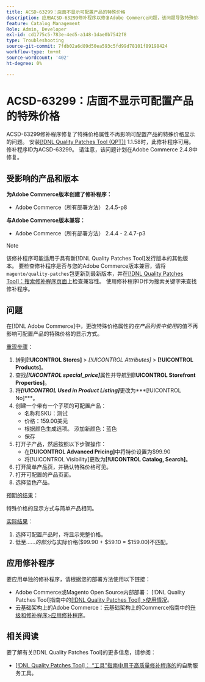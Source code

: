 ```yaml
---
title: ACSD-63299：店面不显示可配置产品的特殊价格
description: 应用ACSD-63299修补程序以修复Adobe Commerce问题，该问题导致特殊价格属性不再影响可配置产品的特殊价格的显示。
feature: Catalog Management
Role: Admin, Developer
exl-id: cd1775c5-783e-4ed5-a148-1dae0b7542f8
type: Troubleshooting
source-git-commit: 7fdb02a6d89d50ea593c5fd99d78101f89198424
workflow-type: tm+mt
source-wordcount: '402'
ht-degree: 0%

---
```


# ACSD-63299：店面不显示可配置产品的特殊价格

ACSD-63299修补程序修复了特殊价格属性不再影响可配置产品的特殊价格显示的问题。 安装[[!DNL Quality Patches Tool (QPT)]](/help/tools/quality-patches-tool/quality-patches-tool-to-self-serve-quality-patches.md) 1.1.58时，此修补程序可用。 修补程序ID为ACSD-63299。 请注意，该问题计划在Adobe Commerce 2.4.8中修复。

## 受影响的产品和版本

**为Adobe Commerce版本创建了修补程序：**

* Adobe Commerce（所有部署方法） 2.4.5-p8

**与Adobe Commerce版本兼容：**

* Adobe Commerce（所有部署方法） 2.4.4 - 2.4.7-p3

>[!NOTE]
>
>该修补程序可能适用于具有新[!DNL Quality Patches Tool]发行版本的其他版本。 要检查修补程序是否与您的Adobe Commerce版本兼容，请将`magento/quality-patches`包更新到最新版本，并在[[!DNL Quality Patches Tool]：搜索修补程序页面](https://experienceleague.adobe.com/tools/commerce-quality-patches/index.html)上检查兼容性。 使用修补程序ID作为搜索关键字来查找修补程序。

## 问题

在[!DNL Adobe Commerce]中，更改特殊价格属性的&#x200B;*在产品列表中使用*&#x200B;的值不再影响可配置产品的特殊价格的显示方式。

<u>重现步骤</u>：

1. 转到&#x200B;**[!UICONTROL Stores]** > *[!UICONTROL Attributes]* > **[!UICONTROL Products]**。
1. 查找&#x200B;***[!UICONTROL special_price]***&#x200B;属性并导航到&#x200B;**[!UICONTROL Storefront Properties]**。
1. 将&#x200B;***[!UICONTROL Used in Product Listing]***&#x200B;更改为***[!UICONTROL No]***。
1. 创建一个带有一个子项的可配置产品：
   * 名称和SKU：测试
   * 价格：159.00美元
   * 根据颜色生成选项。 添加新颜色：蓝色
   * 保存
1. 打开子产品，然后按照以下步骤操作：
   * 在&#x200B;**[!UICONTROL Advanced Pricing]**&#x200B;中将特价设置为$99.90
   * 将[!UICONTROL Visibility]更改为&#x200B;**[!UICONTROL Catalog, Search]**。
1. 打开简单产品页，并确认特殊价格可见。
1. 打开可配置的产品页面。
1. 选择蓝色产品。

<u>预期的结果</u>：

特殊价格的显示方式与简单产品相同。

<u>实际结果</u>：

1. 选择可配置产品时，将显示完整价格。
1. 低至……*的部分*&#x200B;与实际价格($99.90 + $59.10 = $159.00)不匹配。

## 应用修补程序

要应用单独的修补程序，请根据您的部署方法使用以下链接：

* Adobe Commerce或Magento Open Source内部部署： [!DNL Quality Patches Tool]指南中的[[!DNL Quality Patches Tool] >使用情况](/help/tools/quality-patches-tool/usage.md)。
* 云基础架构上的Adobe Commerce：云基础架构上的Commerce指南中的[升级和修补程序>应用修补程序](https://experienceleague.adobe.com/docs/commerce-cloud-service/user-guide/develop/upgrade/apply-patches.html)。

## 相关阅读

要了解有关[!DNL Quality Patches Tool]的更多信息，请参阅：

* [[!DNL Quality Patches Tool]： “工具”指南中用于高质量修补程序的](/help/tools/quality-patches-tool/quality-patches-tool-to-self-serve-quality-patches.md)的自助服务工具。

